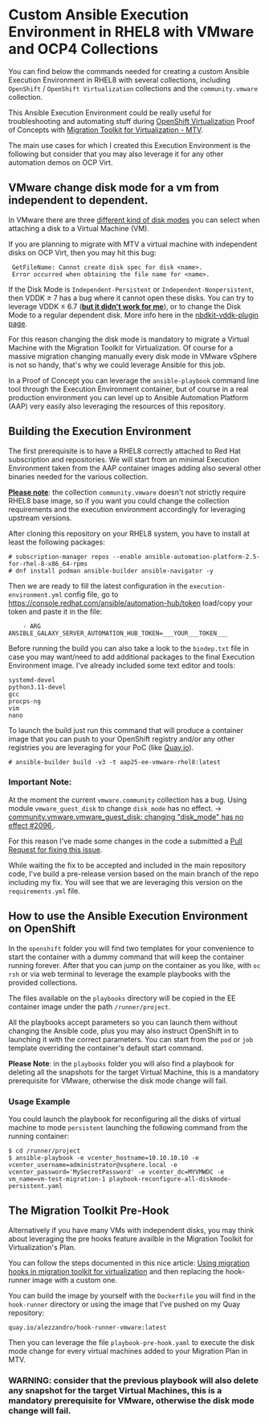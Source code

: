 # Custom Ansible Execution Environment in RHEL8 with VMware and OCP4 Collections

You can find below the commands needed for creating a custom Ansible Execution Environment in RHEL8 with several collections, including `OpenShift` / `OpenShift Virtualization` collections and the `community.vmware` collection.

This Ansible Execution Environment could be really useful for troubleshooting and automating stuff during [OpenShift Virtualization](https://docs.openshift.com/container-platform/4.16/virt/about_virt/about-virt.html) Proof of Concepts with [Migration Toolkit for Virtualization - MTV](https://docs.redhat.com/en/documentation/migration_toolkit_for_virtualization/2.7/html-single/installing_and_using_the_migration_toolkit_for_virtualization/index).

The main use cases for which I created this Execution Environment is the following but consider that you may also leverage it for any other automation demos on OCP Virt.

## VMware change disk mode for a vm from independent to dependent.

In VMware there are three [different kind of disk modes](https://www.bdrsuite.com/blog/what-are-the-different-disk-modes-in-vmware/) you can select when attaching a disk to a Virtual Machine (VM).

If you are planning to migrate with MTV a virtual machine with independent disks on OCP Virt, then you may hit this bug: 
```
 GetFileName: Cannot create disk spec for disk <name>.
 Error occurred when obtaining the file name for <name>.
```
If the Disk Mode is `Independent-Persistent` or `Independent-Nonpersistent`, then VDDK ≥ 7 has a bug where it cannot open these disks. You can try to leverage VDDK ≤ 6.7 (<b><u>but it didn't work for me</b></u>), or to change the Disk Mode to a regular dependent disk.
More info here in the [nbdkit-vddk-plugin page](https://libguestfs.org/nbdkit-vddk-plugin.1.html#The-guest-is-using-an-Independent-mode-disk).


For this reason changing the disk mode is mandatory to migrate a Virtual Machine with the Migration Toolkit for Virtualization. Of course for a massive migration changing manually every disk mode in VMware vSphere is not so handy, that's why we could leverage Ansible for this job.

In a Proof of Concept you can leverage the `ansible-playbook` command line tool through the Execution Environment container, but of course in a real production environment you can level up to Ansible Automation Platform (AAP) very easily also leveraging the resources of this repository.

## Building the Execution Environment

The first prerequisite is to have a RHEL8 correctly attached to Red Hat subscription and repositories. We will start from an minimal Execution Environment taken from the AAP container images adding also several other binaries needed for the various collection.

<b><u>Please note</u></b>: the collection `community.vmware` doesn't not strictly require RHEL8 base image, so if you want you could change the collection requirements and the execution environment accordingly for leveraging upstream versions.

After cloning this repository on your RHEL8 system, you have to install at least the following packages:
```
# subscription-manager repos --enable ansible-automation-platform-2.5-for-rhel-8-x86_64-rpms
# dnf install podman ansible-builder ansible-navigator -y

```

Then we are ready to fill the latest configuration in the `execution-environment.yml` config file, go to https://console.redhat.com/ansible/automation-hub/token load/copy your token and paste it in the file:
```
    - ARG ANSIBLE_GALAXY_SERVER_AUTOMATION_HUB_TOKEN=___YOUR___TOKEN___
```

Before running the build you can also take a look to the `bindep.txt` file in case you may want/need to add additional packages to the final Execution Environment image. I've already included some text editor and tools:
```
systemd-devel
python3.11-devel
gcc
procps-ng
vim
nano
```

To launch the build just run this command that will produce a container image that you can push to your OpenShift registry and/or any other registries you are leveraging for your PoC (like [Quay.io](https://quay.io)).
```
# ansible-builder build -v3 -t aap25-ee-vmware-rhel8:latest
```

### Important Note:
At the moment the current `vmware.community` collection has a bug. Using module `vmware_guest_disk` to change `disk_mode` has no effect. -> [community.vmware.vmware_guest_disk: changing "disk_mode" has no effect #2096
](https://github.com/ansible-collections/community.vmware/issues/2096).

For this reason I've made some changes in the code a submitted a [Pull Request for fixing this issue](https://github.com/ansible-collections/community.vmware/pull/2271).

While waiting the fix to be accepted and included in the main repository code, I've build a pre-release version based on the main branch of the repo including my fix. You will see that we are leveraging this version on the `requirements.yml` file.

## How to use the Ansible Execution Environment on OpenShift
In the `openshift` folder you will find two templates for your convenience to start the container with a dummy command that will keep the container running forever. After that you can jump on the container as you like, with `oc rsh` or via web terminal to leverage the example playbooks with the provided collections.

The files available on the `playbooks` directory will be copied in the EE container image under the path `/runner/project`.

All the playbooks accept parameters so you can launch them without changing the Ansible code, plus you may also instruct OpenShift in to launching it with the correct parameters. You can start from the `pod` or `job` template overriding the container's default start command.

<b>Please Note</b>: in the `playbooks` folder you will also find a playbook for deleting all the snapshots for the target Virtual Machine, this is a mandatory prerequisite for VMware, otherwise the disk mode change will fail.

### Usage Example
You could launch the playbook for reconfiguring all the disks of virtual machine to mode `persistent` launching the following command from the running container:

```
$ cd /runner/project
$ ansible-playbook -e vcenter_hostname=10.10.10.10 -e vcenter_username=administrator@vsphere.local -e vcenter_password='MySecretPassword' -e vcenter_dc=MYVMWDC -e vm_name=vm-test-migration-1 playbook-reconfigure-all-diskmode-persistent.yaml
```

## The Migration Toolkit Pre-Hook
Alternatively if you have many VMs with independent disks, you may think about leveraging the pre hooks feature availble in the Migration Toolkit for Virtualization's Plan.

You can follow the steps documented in this nice article: [Using migration hooks in migration toolkit for virtualization](https://www.redhat.com/en/blog/migration-hooks-with-migration-toolkit-for-virtualization) and then replacing the hook-runner image with a custom one.

You can build the image by yourself with the `Dockerfile` you will find in the `hook-runner` directory or using the image that I've pushed on my Quay repository:
```
quay.io/alezzandro/hook-runner-vmware:latest
```

Then you can leverage the file `playbook-pre-hook.yaml` to execute the disk mode change for every virtual machines added to your Migration Plan in MTV.

### WARNING: consider that the previous playbook will also delete any snapshot for the target Virtual Machines, this is a mandatory prerequisite for VMware, otherwise the disk mode change will fail.
